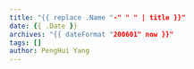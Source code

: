 ```yaml
---
title: "{{ replace .Name "-" " " | title }}"
date: {{ .Date }}
archives: "{{ dateFormat "200601" now }}"
tags: []
author: PengHui Yang
---
```

